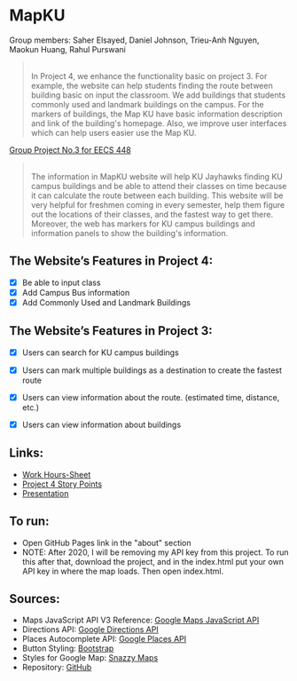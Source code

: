 # MapKU

<h>Group members: Saher Elsayed, Daniel Johnson, Trieu-Anh Nguyen, Maokun Huang, Rahul Purswani<h>
></br>In Project 4, we enhance the functionality basic on project 3. For example, the website can help students finding the route between building basic on input the classroom. We add buildings that students commonly used and landmark buildings on the campus. For the markers of buildings, the Map KU have basic information description and link of the building's homepage. Also, we improve user interfaces which can help users easier use the Map KU.
  
[<h>Group Project No.3 for EECS 448<h>](https://github.com/DanielRJohnson/MapKU-Prototype/)
></br>The information in MapKU website will help KU Jayhawks finding KU campus buildings and be able to attend their classes on time because it can calculate the route between each building. This website will be very helpful for freshmen coming in every semester, help them figure out the locations of their classes, and the fastest way to get there. Moreover, the web has markers for KU campus buildings and information panels to show the building's information.
  
  ## The Website’s Features in Project 4:
- [x] Be able to input class
- [x] Add Campus Bus information
- [x] Add Commonly Used and Landmark Buildings

## The Website’s Features in Project 3:
- [x] Users can search for KU campus buildings</br>
- [x] Users can mark multiple buildings as a destination to create the fastest route </br>
- [x] Users can view information about the route. (estimated time, distance, etc.)</br>
- [x] Users can view information about buildings


## Links:
  - [Work Hours-Sheet](https://docs.google.com/spreadsheets/d/10vYHJi0r3QG4YEa_zGyJaf-fYmN1XxHtPdT_CvGnllA/edit#gid=0)
  - [Project 4 Story Points](https://github.com/DanielRJohnson/MapKU-FullProject/blob/master/documentation/Explanation%20of%20estimation%20of%20hours%20project%204.txt)
  - [Presentation](https://www.youtube.com/watch?v=5xkyiZ3bdYM/)
## To run:
  - Open GitHub Pages link in the "about" section
  - NOTE: After 2020, I will be removing my API key from this project.
     To run this after that, download the project, and in the index.html
     put your own API key in where the map loads. Then open index.html.
     
## Sources:
- Maps JavaScript API V3 Reference: [Google Maps JavaScript API](https://developers.google.com/maps/documentation/javascript/reference/map/)
- Directions API: [Google Directions API](https://developers.google.com/maps/documentation/directions/overview/)
- Places Autocomplete API: [Google Places API](https://developers.google.com/places/web-service/overview/)
- Button Styling: [Bootstrap](https://getbootstrap.com/)
- Styles for Google Map: [Snazzy Maps](https://snazzymaps.com/)
- Repository: [GitHub](https://github.com/DanielRJohnson/MapKU/)
